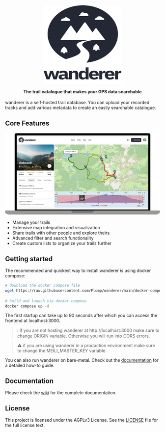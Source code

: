 <h4 align="center">
  <img src="web/static/svgs/logo_text_two_line_dark.svg" height="256" width="256">

  The trail catalogue that makes your GPS data searchable
</h4>

wanderer is a self-hosted trail database. You can upload your recorded tracks and add various metadata to create an easily searchable catalogue. 

## Core Features

![Screenshot of wanderer](docs/imgs/features.png)

- Manage your trails
- Extensive map integration and visualization
- Share trails with other people and explore theirs
- Advanced filter and search functionality
- Create custom lists to organize your trails further


## Getting started
The recommended and quickest way to install wanderer is using docker compose:

``` bash
# download the docker compose file
wget https://raw.githubusercontent.com/Flomp/wanderer/main/docker-compose.yml

# build and launch via docker compose
docker compose up -d
```

The first startup can take up to 90 seconds after which you can access the frontend at localhost:3000.

> ℹ️ if you are not hosting wanderer at http://localhost:3000 make sure to change ORIGIN variable. Otherwise you will run into CORS errors.

> ⚠️ if you are using wanderer in a production environment make sure to change the MEILI_MASTER_KEY variable.

You can also run wanderer on bare-metal. Check out the [documentation](https://github.com/Flomp/wanderer/wiki/Installation#from-source) for a detailed how-to guide.

## Documentation

Please check the [wiki](https://github.com/Flomp/wanderer/wiki) for the complete documentation.

## License
This project is licensed under the AGPLv3 License. See the [LICENSE](LICENSE) file for the full license text.
